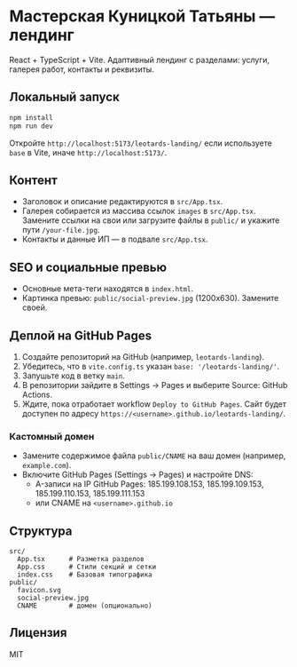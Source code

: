 # Мастерская Куницкой Татьяны — лендинг

React + TypeScript + Vite. Адаптивный лендинг с разделами: услуги, галерея работ, контакты и реквизиты.

## Локальный запуск

```bash
npm install
npm run dev
```

Откройте `http://localhost:5173/leotards-landing/` если используете `base` в Vite, иначе `http://localhost:5173/`.

## Контент

- Заголовок и описание редактируются в `src/App.tsx`.
- Галерея собирается из массива ссылок `images` в `src/App.tsx`. Замените ссылки на свои или загрузите файлы в `public/` и укажите пути `/your-file.jpg`.
- Контакты и данные ИП — в подвале `src/App.tsx`.

## SEO и социальные превью

- Основные мета-теги находятся в `index.html`.
- Картинка превью: `public/social-preview.jpg` (1200x630). Замените своей.

## Деплой на GitHub Pages

1. Создайте репозиторий на GitHub (например, `leotards-landing`).
2. Убедитесь, что в `vite.config.ts` указан `base: '/leotards-landing/'`.
3. Запушьте код в ветку `main`.
4. В репозитории зайдите в Settings → Pages и выберите Source: GitHub Actions.
5. Ждите, пока отработает workflow `Deploy to GitHub Pages`. Сайт будет доступен по адресу `https://<username>.github.io/leotards-landing/`.

### Кастомный домен

- Замените содержимое файла `public/CNAME` на ваш домен (например, `example.com`).
- Включите GitHub Pages (Settings → Pages) и настройте DNS:
  - A-записи на IP GitHub Pages: 185.199.108.153, 185.199.109.153, 185.199.110.153, 185.199.111.153
  - или CNAME на `<username>.github.io`

## Структура

```
src/
  App.tsx      # Разметка разделов
  App.css      # Стили секций и сетки
  index.css    # Базовая типографика
public/
  favicon.svg
  social-preview.jpg
  CNAME        # домен (опционально)
```

## Лицензия

MIT
